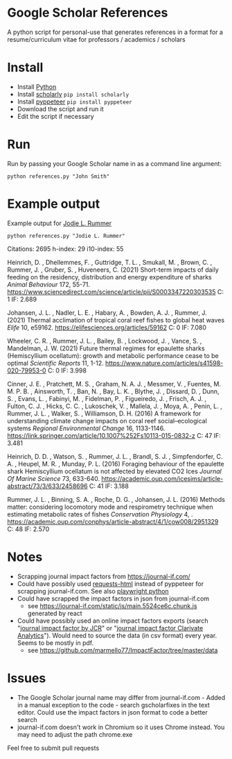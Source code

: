 # Google Scholar References
A python script for personal-use that generates references in a format for a resume/curriculum vitae for professors / academics / scholars

# Install
- Install [Python](https://www.python.org/downloads/)
- Install [scholarly](https://github.com/scholarly-python-package/scholarly) `pip install scholarly`
- Install [pyppeteer](https://github.com/pyppeteer/pyppeteer) `pip install pyppeteer`
- Download the script and run it
- Edit the script if necessary

# Run
Run by passing your Google Scholar name in as a command line argument:

`python references.py "John Smith"`

# Example output

Example output for [Jodie L. Rummer](http://scholar.google.com.au/citations?user=ynWS968AAAAJ&hl=en)

`python references.py "Jodie L. Rummer"`

Citations: 2695
h-index: 29
i10-index: 55

Heinrich, D. , Dhellemmes, F. , Guttridge, T. L. , Smukall, M. , Brown, C. , Rummer, J. , Gruber, S. , Huveneers, C. (2021) Short-term impacts of daily feeding on the residency, distribution and energy expenditure of sharks *Animal Behaviour* 172, 55-71. https://www.sciencedirect.com/science/article/pii/S0003347220303535 C: 1 IF: 2.689

Johansen, J. L. , Nadler, L. E. , Habary, A. , Bowden, A. J. , Rummer, J. (2021) Thermal acclimation of tropical coral reef fishes to global heat waves *Elife* 10, e59162. https://elifesciences.org/articles/59162 C: 0 IF: 7.080

Wheeler, C. R. , Rummer, J. L. , Bailey, B. , Lockwood, J. , Vance, S. , Mandelman, J. W. (2021) Future thermal regimes for epaulette sharks (Hemiscyllium ocellatum): growth and metabolic performance cease to be optimal *Scientific Reports* 11, 1-12. https://www.nature.com/articles/s41598-020-79953-0 C: 0 IF: 3.998

Cinner, J. E. , Pratchett, M. S. , Graham, N. A. J. , Messmer, V. , Fuentes, M. M. P. B. , Ainsworth, T. , Ban, N. , Bay, L. K. , Blythe, J. , Dissard, D. , Dunn, S. , Evans, L. , Fabinyi, M. , Fidelman, P. , Figueiredo, J. , Frisch, A. J. , Fulton, C. J. , Hicks, C. C. , Lukoschek, V. , Mallela, J. , Moya, A. , Penin, L. , Rummer, J. L. , Walker, S. , Williamson, D. H. (2016) A framework for understanding climate change impacts on coral reef social–ecological systems *Regional Environmental Change* 16, 1133-1146. https://link.springer.com/article/10.1007%252Fs10113-015-0832-z C: 47 IF: 3.481

Heinrich, D. D. , Watson, S. , Rummer, J. L. , Brandl, S. J. , Simpfendorfer, C. A. , Heupel, M. R. , Munday, P. L. (2016) Foraging behaviour of the epaulette shark Hemiscyllium ocellatum is not affected by elevated CO2 Ices *Journal Of Marine Science* 73, 633-640. https://academic.oup.com/icesjms/article-abstract/73/3/633/2458696 C: 41 IF: 3.188

Rummer, J. L. , Binning, S. A. , Roche, D. G. , Johansen, J. L. (2016) Methods matter: considering locomotory mode and respirometry technique when estimating metabolic rates of fishes *Conservation Physiology* 4, . https://academic.oup.com/conphys/article-abstract/4/1/cow008/2951329 C: 48 IF: 2.570


# Notes
- Scrapping journal impact factors from https://journal-if.com/
- Could have possibly used [requests-html](https://github.com/psf/requests-html) instead of pyppeteer for scrapping journal-if.com. See also [playwright python](https://github.com/microsoft/playwright-python)
- Could have scrapped the impact factors in json from journal-if.com
  - see https://journal-if.com/static/js/main.5524ce6c.chunk.js generated by react
- Could have possibly used an online impact factors exports (search "[journal impact factor by JCR](https://jcr.clarivate.com/)" or "[journal impact factor Clarivate Analytics](https://clarivate.com/webofsciencegroup/essays/impact-factor/)"). Would need to source the data (in csv format) every year. Seems to be mostly in pdf.
  - see https://github.com/marmello77/ImpactFactor/tree/master/data

# Issues
- The Google Scholar journal name may differ from journal-if.com - Added in a manual exception to the code - search gscholarfixes in the text editor. Could use the impact factors in json format to code a better search
- journal-if.com doesn't work in Chromium so it uses Chrome instead. You may need to adjust the path chrome.exe

Feel free to submit pull requests
